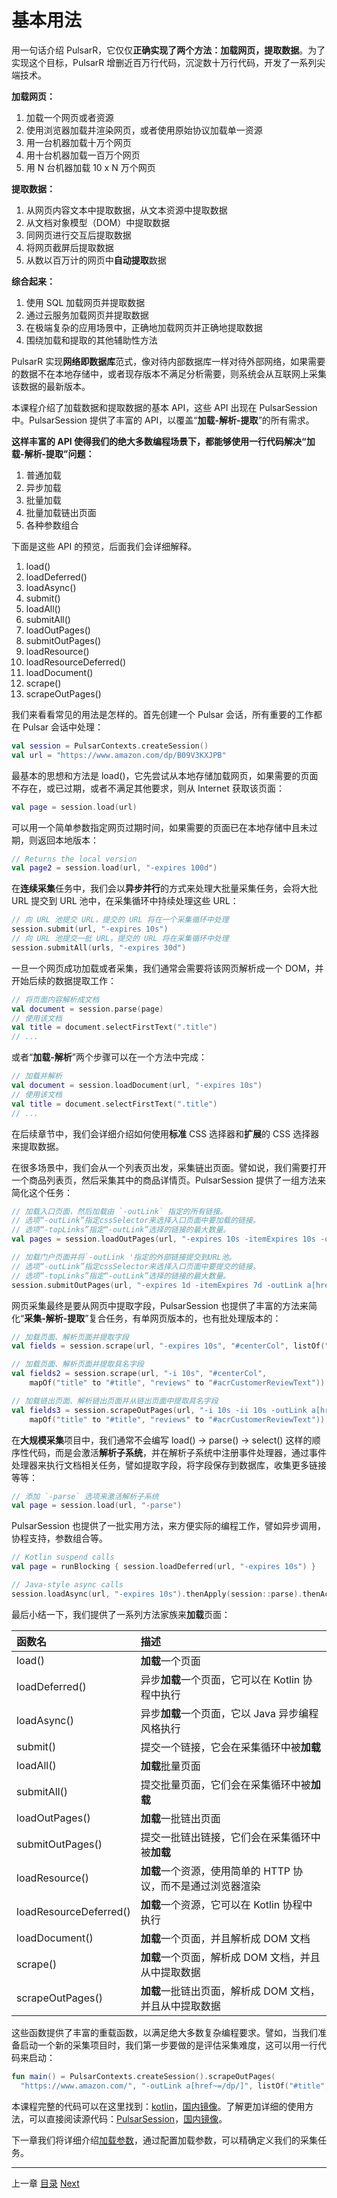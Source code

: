 基本用法
=

用一句话介绍 PulsarR，它仅仅**正确实现了两个方法：加载网页，提取数据**。为了实现这个目标，PulsarR 增删近百万行代码，沉淀数十万行代码，开发了一系列尖端技术。

**加载网页：**

1. 加载一个网页或者资源
2. 使用浏览器加载并渲染网页，或者使用原始协议加载单一资源
3. 用一台机器加载十万个网页
4. 用十台机器加载一百万个网页
5. 用 N 台机器加载 10 x N 万个网页

**提取数据：**

1. 从网页内容文本中提取数据，从文本资源中提取数据
2. 从文档对象模型（DOM）中提取数据
3. 同网页进行交互后提取数据
4. 将网页截屏后提取数据
5. 从数以百万计的网页中**自动提取**数据

**综合起来：**

1. 使用 SQL 加载网页并提取数据
2. 通过云服务加载网页并提取数据
3. 在极端复杂的应用场景中，正确地加载网页并正确地提取数据
4. 围绕加载和提取的其他辅助性方法

PulsarR 实现**网络即数据库**范式，像对待内部数据库一样对待外部网络，如果需要的数据不在本地存储中，或者现存版本不满足分析需要，则系统会从互联网上采集该数据的最新版本。

本课程介绍了加载数据和提取数据的基本 API，这些 API 出现在 PulsarSession 中。PulsarSession 提供了丰富的 API，以覆盖“**加载-解析-提取**”的所有需求。

**这样丰富的 API 使得我们的绝大多数编程场景下，都能够使用一行代码解决“加载-解析-提取”问题：**

1. 普通加载
2. 异步加载
3. 批量加载
4. 批量加载链出页面
5. 各种参数组合

下面是这些 API 的预览，后面我们会详细解释。

1. load()
2. loadDeferred()
3. loadAsync()
4. submit()
5. loadAll()
6. submitAll()  
7. loadOutPages() 
8. submitOutPages()
9. loadResource()
10. loadResourceDeferred()
11. loadDocument()
12. scrape()
13. scrapeOutPages()

我们来看看常见的用法是怎样的。首先创建一个 Pulsar 会话，所有重要的工作都在 Pulsar 会话中处理：

```kotlin
val session = PulsarContexts.createSession()
val url = "https://www.amazon.com/dp/B09V3KXJPB"
```

最基本的思想和方法是 load()，它先尝试从本地存储加载网页，如果需要的页面不存在，或已过期，或者不满足其他要求，则从 Internet 获取该页面：

```kotlin
val page = session.load(url)
```

可以用一个简单参数指定网页过期时间，如果需要的页面已在本地存储中且未过期，则返回本地版本：

```kotlin
// Returns the local version
val page2 = session.load(url, "-expires 100d")
```

在**连续采集**任务中，我们会以**异步并行**的方式来处理大批量采集任务，会将大批 URL 提交到 URL 池中，在采集循环中持续处理这些 URL：

```kotlin
// 向 URL 池提交 URL，提交的 URL 将在一个采集循环中处理
session.submit(url, "-expires 10s")
// 向 URL 池提交一批 URL，提交的 URL 将在采集循环中处理
session.submitAll(urls, "-expires 30d")
```

一旦一个网页成功加载或者采集，我们通常会需要将该网页解析成一个 DOM，并开始后续的数据提取工作：

```kotlin
// 将页面内容解析成文档
val document = session.parse(page)
// 使用该文档
val title = document.selectFirstText(".title")
// ...
```

或者“**加载-解析**”两个步骤可以在一个方法中完成：

```kotlin
// 加载并解析
val document = session.loadDocument(url, "-expires 10s")
// 使用该文档
val title = document.selectFirstText(".title")
// ...
```

在后续章节中，我们会详细介绍如何使用**标准** CSS 选择器和**扩展**的 CSS 选择器来提取数据。

在很多场景中，我们会从一个列表页出发，采集链出页面。譬如说，我们需要打开一个商品列表页，然后采集其中的商品详情页。PulsarSession 提供了一组方法来简化这个任务：

```kotlin
// 加载入口页面，然后加载由 `-outLink` 指定的所有链接。
// 选项“-outLink”指定cssSelector来选择入口页面中要加载的链接。
// 选项“-topLinks”指定“-outLink”选择的链接的最大数量。
val pages = session.loadOutPages(url, "-expires 10s -itemExpires 10s -outLink a[href~=/dp/] -topLinks 10")

// 加载门户页面并将`-outLink '指定的外部链接提交到URL池。
// 选项“-outLink”指定cssSelector来选择入口页面中要提交的链接。
// 选项“-topLinks”指定“-outLink”选择的链接的最大数量。
session.submitOutPages(url, "-expires 1d -itemExpires 7d -outLink a[href~=/dp/] -topLinks 10")
```

网页采集最终是要从网页中提取字段，PulsarSession 也提供了丰富的方法来简化“**采集-解析-提取**”复合任务，有单网页版本的，也有批处理版本的：

```kotlin
// 加载页面、解析页面并提取字段
val fields = session.scrape(url, "-expires 10s", "#centerCol", listOf("#title", "#acrCustomerReviewText"))

// 加载页面、解析页面并提取具名字段
val fields2 = session.scrape(url, "-i 10s", "#centerCol",
    mapOf("title" to "#title", "reviews" to "#acrCustomerReviewText"))

// 加载链出页面、解析链出页面并从链出页面中提取具名字段
val fields3 = session.scrapeOutPages(url, "-i 10s -ii 10s -outLink a[href~=/dp/] -topLink 10", "#centerCol",
    mapOf("title" to "#title", "reviews" to "#acrCustomerReviewText"))
```

在**大规模采集**项目中，我们通常不会编写 load() -> parse() -> select() 这样的顺序性代码，而是会激活**解析子系统**，并在解析子系统中注册事件处理器，通过事件处理器来执行文档相关任务，譬如提取字段，将字段保存到数据库，收集更多链接等等：

```kotlin
// 添加 `-parse` 选项来激活解析子系统
val page = session.load(url, "-parse")
```

PulsarSession 也提供了一批实用方法，来方便实际的编程工作，譬如异步调用，协程支持，参数组合等。

```kotlin
// Kotlin suspend calls
val page = runBlocking { session.loadDeferred(url, "-expires 10s") }

// Java-style async calls
session.loadAsync(url, "-expires 10s").thenApply(session::parse).thenAccept(session::export)
```

最后小结一下，我们提供了一系列方法家族来**加载**页面：

| 函数名                  | 描述                                                   |
|:-----------------------|:------------------------------------------------------|
| load()                 | **加载**一个页面                                        |
| loadDeferred()         | 异步**加载**一个页面，它可以在 Kotlin 协程中执行            |
| loadAsync()            | 异步**加载**一个页面，它以 Java 异步编程风格执行            |
| submit()               | 提交一个链接，它会在采集循环中被**加载**                    |
| loadAll()              | **加载**批量页面                                        |
| submitAll()            | 提交批量页面，它们会在采集循环中被**加载**                   |
| loadOutPages()         | **加载**一批链出页面                                     |
| submitOutPages()       | 提交一批链出链接，它们会在采集循环中被**加载**               |
| loadResource()         | **加载**一个资源，使用简单的 HTTP 协议，而不是通过浏览器渲染  |
| loadResourceDeferred() | **加载**一个资源，它可以在 Kotlin 协程中执行               |
| loadDocument()         | **加载**一个页面，并且解析成 DOM 文档                      |
| scrape()               | **加载**一个页面，解析成 DOM 文档，并且从中提取数据          |
| scrapeOutPages()       | **加载**一批链出页面，解析成 DOM 文档，并且从中提取数据       |

这些函数提供了丰富的重载函数，以满足绝大多数复杂编程要求。譬如，当我们准备启动一个新的采集项目时，我们第一步要做的是评估采集难度，这可以用一行代码来启动：

```kotlin
fun main() = PulsarContexts.createSession().scrapeOutPages(
  "https://www.amazon.com/", "-outLink a[href~=/dp/]", listOf("#title", "#acrCustomerReviewText"))
```

本课程完整的代码可以在这里找到：[kotlin](../../pulsar-app/pulsar-examples/src/main/kotlin/ai/platon/pulsar/examples/_0_BasicUsage.kt)，[国内镜像](https://gitee.com/platonai_galaxyeye/pulsarr/blob/1.10.x/pulsar-app/pulsar-examples/src/main/kotlin/ai/platon/pulsar/examples/_0_BasicUsage.kt)。了解更加详细的使用方法，可以直接阅读源代码：[PulsarSession](../../../pulsar-skeleton/src/main/kotlin/ai/platon/pulsar/session/PulsarSession.kt)，[国内镜像](https://gitee.com/platonai_galaxyeye/pulsarr/blob/1.10.x/pulsar-skeleton/src/main/kotlin/ai/platon/pulsar/session/PulsarSession.kt)。

下一章我们将详细介绍[加载参数](https://zhuanlan.zhihu.com/p/576068177)，通过配置加载参数，可以精确定义我们的采集任务。

------

上一章 [目录](1catalogue.md) [Next](3load-options.md)

